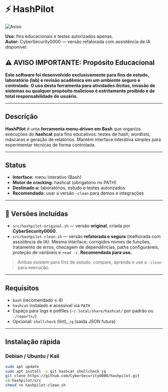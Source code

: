 # ⚡ HashPilot

![Aviso](https://img.shields.io/badge/Usage-Educational%20Only-red)  

**Uso:** fins educacionais e testes autorizados apenas.  
**Autor:** CyberSecurity0000 — versão refatorada com assistência de IA disponível.

## ⚠️ AVISO IMPORTANTE: Propósito Educacional

**Este software foi desenvolvido exclusivamente para fins de estudo, laboratório (lab) e revisão acadêmica em um ambiente seguro e controlado. O uso desta ferramenta para atividades ilícitas, invasão de sistemas ou qualquer propósito malicioso é estritamente proibido e de total responsabilidade do usuário.**

---

## Descrição
**HashPilot** é uma **ferramenta menu-driven em Bash** que organiza execuções do **hashcat** para fins educativos: testes de hash, wordlists, máscaras e geração de relatórios. Mantém interface interativa simples para experimentar técnicas de forma controlada.

---

## Status
- **Interface:** menu interativo (Bash)  
- **Motor de cracking:** hashcat (obrigatório no PATH)  
- **Destinado a:** laboratórios, estudo e testes autorizados  
- **Recomendado:** usar a versão `-clean` para demos e integrações

---

## 🔁 Versões incluídas
- `src/hashpilot-original.sh` — versão **original**, criada por **CyberSecurity0000**.  
- `src/hashpilot-clean.sh` — versão **refatorada e segura** (melhorada com assistência de IA). Mesma interface; corrigidos nomes de funções, tratamento de erros, checagem de dependências, paths configuráveis, proteção de variáveis e `read -r`. **Recomendada para uso.**

> Ambas existem para fins de estudo: compare, aprenda e use a `-clean` para execução.

---

## Requisitos
- `bash` (recomendado ≥ 4)  
- `hashcat` instalado e acessível via `PATH`  
- Espaço para logs e potfiles (`~/.local/share/hashcat/` por padrão ou `./reports/`)  
- Opcional: `shellcheck` (lint), `jq` (saída JSON futura)

---

## Instalação rápida

### Debian / Ubuntu / Kali
```bash
sudo apt update
sudo apt install -y git hashcat shellcheck jq
git clone https://github.com/CyberSecurity0000/hashpilot.git
cd hashpilot/src
chmod +x hashpilot-clean.sh
